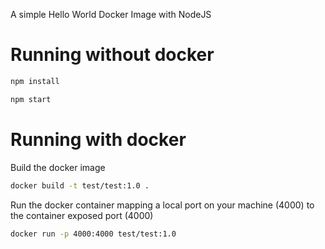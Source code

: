 A simple Hello World Docker Image with NodeJS

# Running without docker

```bash
npm install
```

```bash
npm start
```

# Running with docker

Build the docker image
```bash
docker build -t test/test:1.0 .
```

Run the docker container mapping a local port on your machine (4000) to the container exposed port (4000)
```bash
docker run -p 4000:4000 test/test:1.0
```


